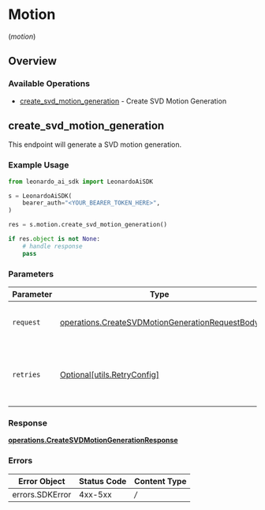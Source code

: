 # Motion
(*motion*)

## Overview

### Available Operations

* [create_svd_motion_generation](#create_svd_motion_generation) - Create SVD Motion Generation

## create_svd_motion_generation

This endpoint will generate a SVD motion generation.

### Example Usage

```python
from leonardo_ai_sdk import LeonardoAiSDK

s = LeonardoAiSDK(
    bearer_auth="<YOUR_BEARER_TOKEN_HERE>",
)

res = s.motion.create_svd_motion_generation()

if res.object is not None:
    # handle response
    pass

```

### Parameters

| Parameter                                                                                                          | Type                                                                                                               | Required                                                                                                           | Description                                                                                                        |
| ------------------------------------------------------------------------------------------------------------------ | ------------------------------------------------------------------------------------------------------------------ | ------------------------------------------------------------------------------------------------------------------ | ------------------------------------------------------------------------------------------------------------------ |
| `request`                                                                                                          | [operations.CreateSVDMotionGenerationRequestBody](../../models/operations/createsvdmotiongenerationrequestbody.md) | :heavy_check_mark:                                                                                                 | The request object to use for the request.                                                                         |
| `retries`                                                                                                          | [Optional[utils.RetryConfig]](../../models/utils/retryconfig.md)                                                   | :heavy_minus_sign:                                                                                                 | Configuration to override the default retry behavior of the client.                                                |

### Response

**[operations.CreateSVDMotionGenerationResponse](../../models/operations/createsvdmotiongenerationresponse.md)**

### Errors

| Error Object    | Status Code     | Content Type    |
| --------------- | --------------- | --------------- |
| errors.SDKError | 4xx-5xx         | */*             |
